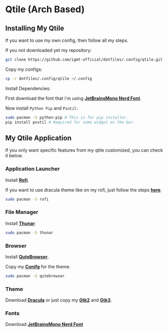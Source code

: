 # Qtile (Arch Based)

## Installing My Qtile

If you want to use my own config, then follow all my steps.

If you not downloaded yet my repository:

```bash
git clone https://github.com/igmt-official/dotfiles/.config/qtile.git
```

Copy my configs:

```bash
cp -r dotfiles/.config/qtile ~/.config
```

Install Dependencies:

First download the font that i'm using **[JetBrainsMono Nerd Font](https://github.com/ryanoasis/nerd-fonts/releases/download/v2.1.0/JetBrainsMono.zip)**.

Now install ```Python Pip``` and ```Psutil```:

```bash
sudo pacman -S python-pip # This is for pip installer.
pip install psutil # Required for some widget on the bar.
```

## My Qtile Application

If you only want specific features from my qtile customized, you can check it below.

### Application Launcher

Install **[Rofi](https://wiki.archlinux.org/title/Rofi)**.

If you want to use dracula theme like on my rofi,
just follow the steps **[here](https://github.com/igmt-official/dotfiles/tree/main/.config/rofi)**.

```bash
sudo pacman -S rofi
```

### File Manager

Install **[Thunar](https://wiki.archlinux.org/title/thunar)**:

```bash
sudo pacman -S thunar
```

### Browser

Install **[QuteBrowser](https://wiki.archlinux.org/title/Qutebrowser)**.

Copy my **[Conifg](https://github.com/igmt-official/dotfiles/tree/main/.config/qutebrowser)** for the theme.

```bash
sudo pacman -S qutebrowser
```

### Theme

Download **[Dracula](https://www.gnome-look.org/s/Gnome/p/1687249)** or just copy my **[Gtk2](https://github.com/igmt-official/dotfiles/tree/main/.config/gtk-2.0)** and **[Gtk3](https://github.com/igmt-official/dotfiles/tree/main/.config/gtk-3.0)**.


### Fonts

Download **[JetBrainsMono Nerd Font](https://github.com/ryanoasis/nerd-fonts/releases/download/v2.1.0/JetBrainsMono.zip)**
